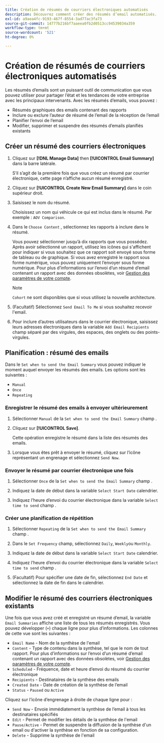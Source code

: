 ```yaml
---
title: Création de résumés de courriers électroniques automatisés
description: Découvrez comment créer des résumés d’email automatisés.
exl-id: a9aea4fc-9193-467f-8554-3ad77ac3fa73
source-git-commit: 14777b216bf7aaeea0fb2d0513cc94539034a359
workflow-type: tm+mt
source-wordcount: '521'
ht-degree: 0%

---
```


# Création de résumés de courriers électroniques automatisés

Les résumés d’emails sont un puissant outil de communication que vous pouvez utiliser pour partager l’état et les tendances de votre entreprise avec les principaux intervenants. Avec les résumés d’emails, vous pouvez :

* Résumés graphiques des emails contenant des rapports
* Inclure ou exclure l’auteur de résumé de l’email de la réception de l’email
* Planifier l’envoi de l’email
* Modifier, supprimer et suspendre des résumés d’emails planifiés existants

## Créer un résumé des courriers électroniques

1. Cliquez sur **[!DNL Manage Data]** then **[!UICONTROL Email Summary]** dans la barre latérale.

   S’il s’agit de la première fois que vous créez un résumé par courrier électronique, cette page n’affiche aucun résumé enregistré.

1. Cliquez sur **[!UICONTROL Create New Email Summary]** dans le coin supérieur droit.

1. Saisissez le nom du résumé.

   Choisissez un nom qui véhicule ce qui est inclus dans le résumé. Par exemple : `AOV Comparison`.

1. Dans le `Choose Content` , sélectionnez les rapports à inclure dans le résumé.

   Vous pouvez sélectionner jusqu’à dix rapports que vous possédez. Après avoir sélectionné un rapport, utilisez les icônes qui s&#39;affichent pour indiquer si vous souhaitez que ce rapport soit envoyé sous forme de tableau ou de graphique. Si vous avez enregistré le rapport sous forme numérique, vous pouvez uniquement l’envoyer sous forme numérique. Pour plus d’informations sur l’envoi d’un résumé d’email contenant un rapport avec des données obsolètes, voir [Gestion des paramètres de votre compte](../../administrator/account-management/managing-account-settings.md).

   >[!NOTE]
   >
   >`Cohort` ne sont disponibles que si vous utilisez la nouvelle architecture.

1. (Facultatif) Sélectionnez `Send Email To Me` si vous souhaitez recevoir l&#39;email.

1. Pour inclure d’autres utilisateurs dans le courrier électronique, saisissez leurs adresses électroniques dans la variable `Add Email Recipients` champ séparé par des virgules, des espaces, des onglets ou des points-virgules.

## Planification : résumé des emails

Dans le `Set when to send the Email Summary` vous pouvez indiquer le moment auquel envoyer les résumés des emails. Les options sont les suivantes :

* `Manual`
* `Once`
* `Repeating`

### Enregistrer le résumé des emails à envoyer ultérieurement

1. Sélectionner `Manual` de la `Set when to send the Email Summary` champ .

1. Cliquez sur **[!UICONTROL Save]**.

   Cette opération enregistre le résumé dans la liste des résumés des emails.

1. Lorsque vous êtes prêt à envoyer le résumé, cliquez sur l’icône représentant un engrenage et sélectionnez `Send Now`.

### Envoyer le résumé par courrier électronique une fois

1. Sélectionner `Once` de la `Set when to send the Email Summary` champ .

1. Indiquez la date de début dans la variable `Select Start Date` calendrier.

1. Indiquez l’heure d’envoi du courrier électronique dans la variable `Select time to send` champ .

### Créer une planification de répétition

1. Sélectionner `Repeating` de la `Set when to send the Email Summary` champ .

1. Dans le `Set Frequency` champ, sélectionnez `Daily`, `Weekly`ou `Monthly`.

1. Indiquez la date de début dans la variable `Select Start Date` calendrier.

1. Indiquez l’heure d’envoi du courrier électronique dans la variable `Select time to send` champ .

1. (Facultatif) Pour spécifier une date de fin, sélectionnez `End Date` et sélectionnez la date de fin dans le calendrier.

## Modifier le résumé des courriers électroniques existants

Une fois que vous avez créé et enregistré un résumé d’email, la variable `Email Summaries` affiche une liste de tous les résumés enregistrés. Vous pouvez développer (`+`) chaque ligne pour plus d’informations. Les colonnes de cette vue sont les suivantes :

* `Email Name` - Nom de la synthèse de l&#39;email
* `Content` - Type de contenu dans la synthèse, tel que le nom de tout rapport. Pour plus d’informations sur l’envoi d’un résumé d’email contenant un rapport avec des données obsolètes, voir [Gestion des paramètres de votre compte](../../administrator/account-management/managing-account-settings.md).
* `Scheduled` - Fréquence, date et heure d’envoi du résumé du courrier électronique
* `Recipients` - Destinataires de la synthèse des emails
* `Created Date` - Date de création de la synthèse de l’email
* `Status` - `Paused` ou `Active`

Cliquez sur l’icône d’engrenage à droite de chaque ligne pour :

* `Send Now` - Envoie immédiatement la synthèse de l’email à tous les destinataires spécifiés
* `Edit` - Permet de modifier les détails de la synthèse de l&#39;email
* `Pause/Active` - Permet de suspendre la diffusion de la synthèse d&#39;un email ou d&#39;activer la synthèse en fonction de sa configuration.
* `Delete` - Supprime la synthèse de l&#39;email
